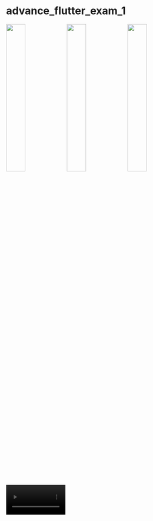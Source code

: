 # advance_flutter_exam_1

<img src="https://github.com/Jaydeepsharma93/advance_flutter_exam_1/assets/143181361/b15eba1b-0eab-4f4b-856b-3fedc29fac96" width = 32%>
<img src="https://github.com/Jaydeepsharma93/advance_flutter_exam_1/assets/143181361/e77a3ae8-c0bf-41c3-8d4e-77918949235a" width = 32%>
<img src="https://github.com/Jaydeepsharma93/advance_flutter_exam_1/assets/143181361/7acf597f-0ee5-4583-9983-adfdd4dbf3f4" width = 32%>


<video src="https://github.com/Jaydeepsharma93/advance_flutter_exam_1/assets/143181361/c0f5eea4-da13-4a70-a9a0-ee19fcf3275f" width = 32%>
